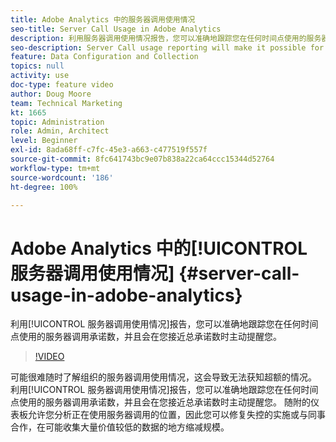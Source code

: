 ```yaml
---
title: Adobe Analytics 中的服务器调用使用情况
seo-title: Server Call Usage in Adobe Analytics
description: 利用服务器调用使用情况报告，您可以准确地跟踪您在任何时间点使用的服务器调用承诺数，并且会在您接近总承诺数时主动提醒您。
seo-description: Server Call usage reporting will make it possible for you to track exactly how much of your server call commitment you’ve used at any point in time, and will also proactively alert you when you are approaching your total commitment.
feature: Data Configuration and Collection
topics: null
activity: use
doc-type: feature video
author: Doug Moore
team: Technical Marketing
kt: 1665
topic: Administration
role: Admin, Architect
level: Beginner
exl-id: 8ada68ff-c7fc-45e3-a663-c477519f557f
source-git-commit: 8fc641743bc9e07b838a22ca64ccc15344d52764
workflow-type: tm+mt
source-wordcount: '186'
ht-degree: 100%

---
```


# Adobe Analytics 中的[!UICONTROL 服务器调用使用情况] {#server-call-usage-in-adobe-analytics}

利用[!UICONTROL 服务器调用使用情况]报告，您可以准确地跟踪您在任何时间点使用的服务器调用承诺数，并且会在您接近总承诺数时主动提醒您。

>[!VIDEO](https://video.tv.adobe.com/v/23137/?quality=12&learn=on)

可能很难随时了解组织的服务器调用使用情况，这会导致无法获知超额的情况。 利用[!UICONTROL 服务器调用使用情况]报告，您可以准确地跟踪您在任何时间点使用的服务器调用承诺数，并且会在您接近总承诺数时主动提醒您。 随附的仪表板允许您分析正在使用服务器调用的位置，因此您可以修复失控的实施或与同事合作，在可能收集大量价值较低的数据的地方缩减规模。
